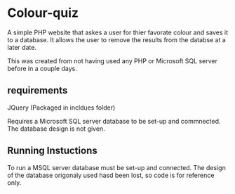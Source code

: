 # Colour-quiz
A simple PHP website that askes a user for thier favorate colour and saves it to a database. It allows the user to remove the results from the databse at a later date.

This was created from not having used any PHP or Microsoft SQL server before in a couple days.

## requirements
JQuery (Packaged in incldues folder)

Requires a Microsoft SQL server database to be set-up and commnected. The database design is not given.

## Running Instuctions

To run a MSQL server database must be set-up and connected. The design of the database origonaly used hasd been lost, so code is for reference only.

